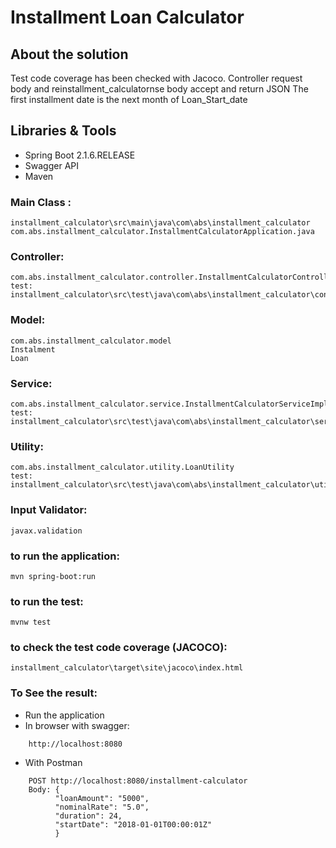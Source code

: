 # Installment Loan Calculator
## About the solution
Test code coverage has been checked with Jacoco.
Controller request body and reinstallment_calculatornse body accept and return JSON 
The first installment date is the next month of Loan_Start_date 


## Libraries & Tools
-	Spring Boot 2.1.6.RELEASE
-	Swagger API
-	Maven


### Main Class :
```
installment_calculator\src\main\java\com\abs\installment_calculator
com.abs.installment_calculator.InstallmentCalculatorApplication.java
```
### Controller:
```
com.abs.installment_calculator.controller.InstallmentCalculatorController
test:
installment_calculator\src\test\java\com\abs\installment_calculator\controller
```
### Model: 
```
com.abs.installment_calculator.model
Instalment
Loan
```
### Service: 
```
com.abs.installment_calculator.service.InstallmentCalculatorServiceImpl
test:
installment_calculator\src\test\java\com\abs\installment_calculator\service
```
### Utility: 
```
com.abs.installment_calculator.utility.LoanUtility
test:
installment_calculator\src\test\java\com\abs\installment_calculator\utility
```

### Input Validator:
```
javax.validation
```
### to run the application:
```
mvn spring-boot:run
```
### to run the test:
```
mvnw test
```
### to check the test code coverage (JACOCO):
```
installment_calculator\target\site\jacoco\index.html 
```
### To See the result:

-	Run the application
-	In browser with swagger:
```
	http://localhost:8080
```
-	With Postman
```
	POST http://localhost:8080/installment-calculator
	Body: {
          "loanAmount": "5000",
          "nominalRate": "5.0",
          "duration": 24,
          "startDate": "2018-01-01T00:00:01Z"
          }
```


